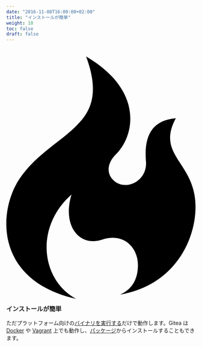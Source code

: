 ```yaml
---
date: "2016-11-08T16:00:00+02:00"
title: "インストールが簡単"
weight: 10
toc: false
draft: false
---
```

<h3 class="subtitle is-3">
	<svg class="octicon octicon-flame" viewBox="0 0 12 16" version="1.1" aria-hidden="true">
		<path fill-rule="evenodd" d="M5.05.31c.81 2.17.41 3.38-.52 4.31C3.55 5.67 1.98 6.45.9 7.98c-1.45 2.05-1.7 6.53 3.53 7.7-2.2-1.16-2.67-4.52-.3-6.61-.61 2.03.53 3.33 1.94 2.86 1.39-.47 2.3.53 2.27 1.67-.02.78-.31 1.44-1.13 1.81 3.42-.59 4.78-3.42 4.78-5.56 0-2.84-2.53-3.22-1.25-5.61-1.52.13-2.03 1.13-1.89 2.75.09 1.08-1.02 1.8-1.86 1.33-.67-.41-.66-1.19-.06-1.78C8.18 5.31 8.68 2.45 5.05.32L5.03.3l.02.01z"></path>
	</svg>
	インストールが簡単
</h3>

ただプラットフォーム向けの[バイナリを実行する](https://docs.gitea.io/en-us/install-from-binary/)だけで動作します。Gitea は [Docker](https://github.com/go-gitea/gitea/tree/master/docker) や [Vagrant](https://github.com/geerlingguy/ansible-vagrant-examples/tree/master/gogs) 上でも動作し、[パッケージ](https://docs.gitea.io/en-us/install-from-package/)からインストールすることもできます。
